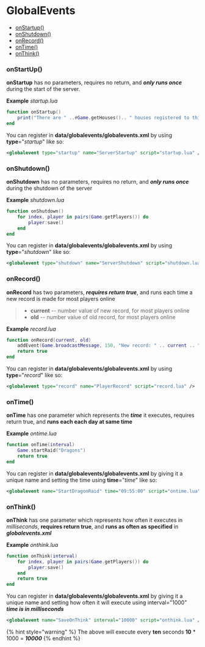 # GlobalEvents

* [onStartup()](globalevents.md#onstartup)
* [onShutdown()](globalevents.md#onshutdown)
* [onRecord()](globalevents.md#onrecord)
* [onTime()](globalevents.md#ontime)
* [onThink()](globalevents.md#onthink)

### onStartUp()

**onStartup** has no parameters, requires no return, and _**only runs once**_ during the start of the server.

**Example** _startup.lua_

```lua
function onStartup()
    print("There are " ..#Game.getHouses().. " houses registered to this map")
end
```

You can register in **data/globalevents/globalevents.xml** by using **type**="_startup_" like so:

```xml
<globalevent type="startup" name="ServerStartup" script="startup.lua" />
```

### onShutdown()

**onShutdown** has no parameters, requires no return, and _**only runs once**_ during the shutdown of the server

**Example** _shutdown.lua_

```lua
function onShutdown()
    for index, player in pairs(Game.getPlayers()) do
        player:save()
    end
end
```

You can register in **data/globalevents/globalevents.xml** by using **type**="_shutdown_" like so:

```xml
<globalevent type="shutdown" name="ServerShutdown" script="shutdown.lua" />
```

### onRecord()

**onRecord** has two parameters, _**requires return true**_, and runs each time a new record is made for most players online

> * **current** -- number value of new record, for most players online
> * **old** -- number value of old record, for most players online

**Example** _record.lua_

```lua
function onRecord(current, old)
    addEvent(Game.broadcastMessage, 150, "New record: " .. current .. " players are logged in.", MESSAGE_STATUS_DEFAULT)
    return true
end
```

You can register in **data/globalevents/globalevents.xml** by using **type**="_record_" like so:

```xml
<globalevent type="record" name="PlayerRecord" script="record.lua" />
```

### onTime()

**onTime** has one parameter which represents the _**time**_ it executes, requires return true, and **runs each each day at same time**

**Example** _ontime.lua_

```lua
function onTime(interval)
    Game.startRaid("Dragons")
    return true
end
```

You can register in **data/globalevents/globalevents.xml** by giving it a unique name and setting the time using **time**="_time_" like so:

```xml
<globalevent name="StartDragonRaid" time="09:55:00" script="ontime.lua" />
```

### onThink()

**onThink** has one parameter which represents how often it executes in _milliseconds_, **requires return true**, and **runs as often as specified** in _**globalevents.xml**_

**Example** _onthink.lua_

```lua
function onThink(interval)
    for index, player in pairs(Game.getPlayers()) do
        player:save()
    end
    return true
end
```

You can register in **data/globalevents/globalevents.xml** by giving it a unique name and setting how often it will execute using interval="1000" _**time is in milliseconds**_

```xml
<globalevent name="SaveOnThink" interval="10000" script="onthink.lua" />
```

{% hint style="warning" %}
The above will execute every **ten** seconds **10** \* 1000 = _**10000**_
{% endhint %}
